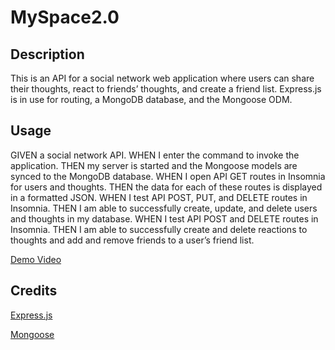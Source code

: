 # MySpace2.0


## Description

This is an API for a social network web application where users can share their thoughts, react to friends’ thoughts, and create a friend list. Express.js is in use for routing, a MongoDB database, and the Mongoose ODM. 


## Usage

GIVEN a social network API.
WHEN I enter the command to invoke the application.
THEN my server is started and the Mongoose models are synced to the MongoDB database.
WHEN I open API GET routes in Insomnia for users and thoughts.
THEN the data for each of these routes is displayed in a formatted JSON.
WHEN I test API POST, PUT, and DELETE routes in Insomnia.
THEN I am able to successfully create, update, and delete users and thoughts in my database.
WHEN I test API POST and DELETE routes in Insomnia.
THEN I am able to successfully create and delete reactions to thoughts and add and remove friends to a user’s friend list.

[Demo Video](./assets/Week%2018%20-%20MySpace2.0.mp4)


## Credits

[Express.js](https://www.npmjs.com/package/express) 

[Mongoose](https://www.npmjs.com/package/mongoose)